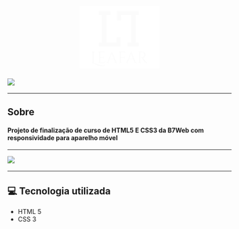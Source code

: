<h2 align="center"> 
  <img src="assets/images/logo2.png">
</h2>

<img src="assets/images/projeto-awax-desktop.gif">

---
## Sobre
#### Projeto de finalização de curso de HTML5 E CSS3 da **B7Web** com responsividade para aparelho móvel
 
 ---
 <img src="assets/images/projeto-awax.gif" width="200px">

 ---
## 💻 Tecnologia utilizada
 * HTML 5 
 * CSS 3

